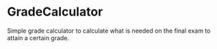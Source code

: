# GradeCalculator
Simple grade calculator to calculate what is needed on the final exam to attain a certain grade.
